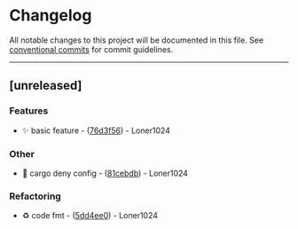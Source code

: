 # Changelog

All notable changes to this project will be documented in this file. See [conventional commits](https://www.conventionalcommits.org/) for commit guidelines.

---
## [unreleased]

### Features

- :sparkles: basic feature - ([76d3f56](https://github.com/tyrchen/geektime-rust-live-coding/commit/76d3f56a247f01f12e06d50d984bf9201b10106f)) - Loner1024

### Other

- :ferris_wheel: cargo deny config - ([81cebdb](https://github.com/tyrchen/geektime-rust-live-coding/commit/81cebdb63432c607122e0a8490a82ea192141a3f)) - Loner1024

### Refactoring

- :recycle: code fmt - ([5dd4ee0](https://github.com/tyrchen/geektime-rust-live-coding/commit/5dd4ee0daa3e0ae616d90de9fc756f64cf1511cd)) - Loner1024

<!-- generated by git-cliff -->

